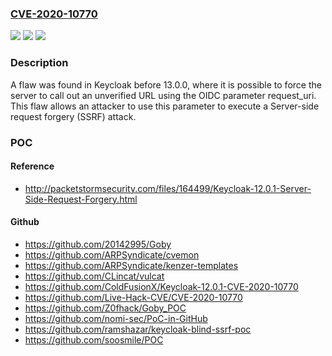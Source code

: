 ### [CVE-2020-10770](https://cve.mitre.org/cgi-bin/cvename.cgi?name=CVE-2020-10770)
![](https://img.shields.io/static/v1?label=Product&message=keycloak&color=blue)
![](https://img.shields.io/static/v1?label=Version&message=n%2Fa&color=blue)
![](https://img.shields.io/static/v1?label=Vulnerability&message=CWE-918&color=brighgreen)

### Description

A flaw was found in Keycloak before 13.0.0, where it is possible to force the server to call out an unverified URL using the OIDC parameter request_uri. This flaw allows an attacker to use this parameter to execute a Server-side request forgery (SSRF) attack.

### POC

#### Reference
- http://packetstormsecurity.com/files/164499/Keycloak-12.0.1-Server-Side-Request-Forgery.html

#### Github
- https://github.com/20142995/Goby
- https://github.com/ARPSyndicate/cvemon
- https://github.com/ARPSyndicate/kenzer-templates
- https://github.com/CLincat/vulcat
- https://github.com/ColdFusionX/Keycloak-12.0.1-CVE-2020-10770
- https://github.com/Live-Hack-CVE/CVE-2020-10770
- https://github.com/Z0fhack/Goby_POC
- https://github.com/nomi-sec/PoC-in-GitHub
- https://github.com/ramshazar/keycloak-blind-ssrf-poc
- https://github.com/soosmile/POC


